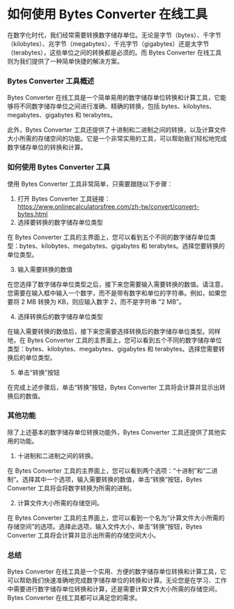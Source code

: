 如何使用 Bytes Converter 在线工具
=========================

在数字化时代，我们经常需要转换数字储存单位。无论是字节（bytes）、千字节（kilobytes）、兆字节（megabytes）、千兆字节（gigabytes）还是太字节（terabytes），这些单位之间的转换都是必须的。而 Bytes Converter 在线工具则为我们提供了一种简单快捷的解决方案。

### Bytes Converter 工具概述

Bytes Converter 在线工具是一个简单易用的数字储存单位转换和计算工具，它能够将不同数字储存单位之间进行准确、精确的转换，包括 bytes、kilobytes、megabytes、gigabytes 和 terabytes。

此外，Bytes Converter 工具还提供了十进制和二进制之间的转换，以及计算文件大小所需的存储空间的功能。它是一个非常实用的工具，可以帮助我们轻松地完成数字储存单位的转换和计算。

### 如何使用 Bytes Converter 工具

使用 Bytes Converter 工具非常简单，只需要跟随以下步骤：

1. 打开 Bytes Converter 工具链接：<https://www.onlinecalculatorsfree.com/zh-tw/convert/convert-bytes.html>
2. 选择要转换的数字储存单位类型

在 Bytes Converter 工具的主界面上，您可以看到五个不同的数字储存单位类型：bytes、kilobytes、megabytes、gigabytes 和 terabytes。选择您要转换的单位类型。

3. 输入需要转换的数值

在您选择了数字储存单位类型之后，接下来您需要输入需要转换的数值。请注意，您需要在输入框中输入一个数字，而不是带有数字和单位的字符串。例如，如果您要将 2 MB 转换为 KB，则应输入数字 2，而不是字符串 "2 MB"。

4. 选择转换后的数字储存单位类型

在输入需要转换的数值后，接下来您需要选择转换后的数字储存单位类型。同样地，在 Bytes Converter 工具的主界面上，您可以看到五个不同的数字储存单位类型：bytes、kilobytes、megabytes、gigabytes 和 terabytes。选择您需要转换后的单位类型。

5. 单击“转换”按钮

在完成上述步骤后，单击“转换”按钮，Bytes Converter 工具将会计算并显示出转换后的数值。

### 其他功能

除了上述基本的数字储存单位转换功能外，Bytes Converter 工具还提供了其他实用的功能。

1. 十进制和二进制之间的转换。

在 Bytes Converter 工具的主界面上，您可以看到两个选项：“十进制”和“二进制”。选择其中一个选项，输入需要转换的数值，单击“转换”按钮，Bytes Converter 工具将会将数字转换为所需的进制。

2. 计算文件大小所需的存储空间。

在 Bytes Converter 工具的主界面上，您可以看到一个名为“计算文件大小所需的存储空间”的选项。选择此选项，输入文件大小，单击“转换”按钮，Bytes Converter 工具将会计算并显示出所需的存储空间大小。

### 总结

Bytes Converter 在线工具是一个实用、方便的数字储存单位转换和计算工具，它可以帮助我们快速准确地完成数字储存单位的转换和计算。无论您是在学习、工作中需要进行数字储存单位转换和计算，还是需要计算文件大小所需的存储空间，Bytes Converter 在线工具都可以满足您的需求。